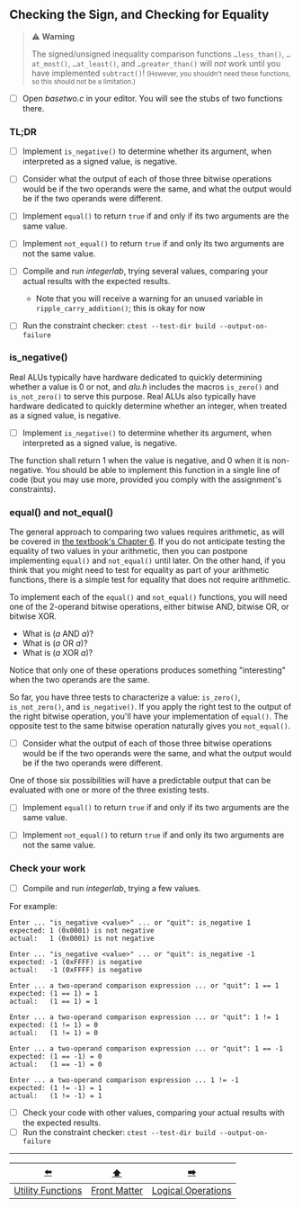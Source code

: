 ## Checking the Sign, and Checking for Equality

> ⚠️ **Warning**
>
> The signed/unsigned inequality comparison functions `…less_than()`, `…at_most()`, `…at_least()`, and `…greater_than()` will *not* work until you have implemented `subtract()`!
> <small>(However, you shouldn't need these functions, so this should not be a limitation.)</small>

- [ ] Open *basetwo.c* in your editor.
  You will see the stubs of two functions there.


### TL;DR

- [ ] Implement `is_negative()` to determine whether its argument, when interpreted as a signed value, is negative.
- [ ] Consider what the output of each of those three bitwise operations would be if the two operands were the same, and what the output would be if the two operands were different.
- [ ] Implement `equal()` to return `true` if and only if its two arguments are the same value.
- [ ] Implement `not_equal()` to return `true` if and only its two arguments are not the same value.
- [ ] Compile and run *integerlab*, trying several values, comparing your actual results with the expected results.
    - Note that you will receive a warning for an unused variable in `ripple_carry_addition()`;
      this is okay for now
- [ ] Run the constraint checker: `ctest --test-dir build --output-on-failure`


### is_negative()

Real ALUs typically have hardware dedicated to quickly determining whether a value is 0 or not, and *alu.h* includes the macros `is_zero()` and `is_not_zero()` to serve this purpose.
Real ALUs also typically have hardware dedicated to quickly determine whether an integer, when treated as a signed value, is negative.

- [ ] Implement `is_negative()` to determine whether its argument, when interpreted as a signed value, is negative.

The function shall return 1 when the value is negative, and 0 when it is non-negative.
You should be able to implement this function in a single line of code (but you may use more, provided you comply with the assignment's constraints).


### equal() and not_equal()

The general approach to comparing two values requires arithmetic, as will be covered in [the textbook's Chapter 6](https://unl.grlcontent.com/compeng2e/page/chapter6).
If you do not anticipate testing the equality of two values in your arithmetic, then you can postpone implementing `equal()` and `not_equal()` until later.
On the other hand, if you think that you might need to test for equality as part of your arithmetic functions, there is a simple test for equality that does not require arithmetic.

To implement each of the `equal()` and `not_equal()` functions, you will need one of the 2-operand bitwise operations, either bitwise AND, bitwise OR, or bitwise XOR.
- What is $(a\text{ AND }a)$?
- What is $(a\text{ OR }a)$?
- What is $(a\text{ XOR }a)$?

Notice that only one of these operations produces something "interesting" when the two operands are the same.

So far, you have three tests to characterize a value: `is_zero()`, `is_not_zero()`, and `is_negative()`.
If you apply the right test to the output of the right bitwise operation, you'll have your implementation of `equal()`.
The opposite test to the same bitwise operation naturally gives you `not_equal()`.

- [ ] Consider what the output of each of those three bitwise operations would be if the two operands were the same, and what the output would be if the two operands were different.

One of those six possibilities will have a predictable output that can be evaluated with one or more of the three existing tests.

- [ ] Implement `equal()` to return `true` if and only if its two arguments are the same value.
- [ ] Implement `not_equal()` to return `true` if and only its two arguments are not the same value.


### Check your work

- [ ] Compile and run *integerlab*, trying a few values.

For example:
```
Enter ... "is_negative <value>" ... or "quit": is_negative 1
expected: 1 (0x0001) is not negative
actual:   1 (0x0001) is not negative

Enter ... "is_negative <value>" ... or "quit": is_negative -1
expected: -1 (0xFFFF) is negative
actual:   -1 (0xFFFF) is negative

Enter ... a two-operand comparison expression ... or "quit": 1 == 1
expected: (1 == 1) = 1
actual:   (1 == 1) = 1

Enter ... a two-operand comparison expression ... or "quit": 1 != 1
expected: (1 != 1) = 0
actual:   (1 != 1) = 0

Enter ... a two-operand comparison expression ... or "quit": 1 == -1
expected: (1 == -1) = 0
actual:   (1 == -1) = 0

Enter ... a two-operand comparison expression ... 1 != -1
expected: (1 != -1) = 1
actual:   (1 != -1) = 1
```

- [ ] Check your code with other values, comparing your actual results with the expected results.
- [ ] Run the constraint checker: `ctest --test-dir build --output-on-failure`

---

|        [⬅️](02-utility-functions.md)         |      [⬆️](../README.md)      |         [➡️](04-logical-operations.md)         |
|:--------------------------------------------:|:----------------------------:|:----------------------------------------------:|
| [Utility Functions](02-utility-functions.md) | [Front Matter](../README.md) | [Logical Operations](04-logical-operations.md) |
